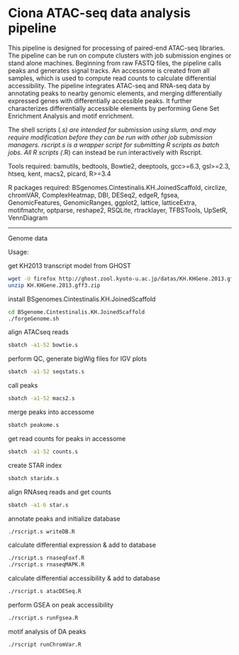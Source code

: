 # Ciona ATAC-seq data analysis pipeline
This pipeline is designed for processing of paired-end ATAC-seq libraries.
The pipeline can be run on compute clusters with job submission engines or stand alone machines. Beginning from raw FASTQ files, the pipeline calls peaks and generates signal tracks. An accessome is created from all samples, which is used to compute read counts to calculate differential accessibility. The pipeline integrates ATAC-seq and RNA-seq data by annotating peaks to nearby genomic elements, and merging differentially expressed genes with differentially accessible peaks. It further characterizes differentially accessible elements by performing Gene Set Enrichment Analysis and motif enrichment.

The shell scripts (*.s) are intended for submission using slurm, and may require modification before they can be run with other job submission managers.
rscript.s is a wrapper script for submitting R scripts as batch jobs. All R scripts (*.R) can instead be run interactively with Rscript.

Tools required: bamutils, bedtools, Bowtie2, deeptools, gcc>=6.3, gsl>=2.3, htseq, kent, macs2, picard, R>=3.4 

R packages required:  BSgenomes.Cintestinalis.KH.JoinedScaffold, circlize, chromVAR, ComplexHeatmap, DBI, DESeq2, edgeR, fgsea, GenomicFeatures, GenomicRanges, ggplot2, lattice, latticeExtra, motifmatchr, optparse, reshape2, RSQLite, rtracklayer, TFBSTools, UpSetR, VennDiagram

----------------------------
Genome data

Usage:

get KH2013 transcript model from GHOST
```bash
wget -U firefox http://ghost.zool.kyoto-u.ac.jp/datas/KH.KHGene.2013.gff3.zip
unzip KH.KHGene.2013.gff3.zip
```

install BSgenomes.Cintestinalis.KH.JoinedScaffold
```bash
cd BSgenome.Cintestinalis.KH.JoinedScaffold
./forgeGenome.sh
```
align ATACseq reads
```bash
sbatch -a1-52 bowtie.s
```
perform QC, generate bigWig files for IGV plots
```bash
sbatch -a1-52 seqstats.s
```
call peaks
```bash
sbatch -a1-52 macs2.s
```
merge peaks into accessome
```bash
sbatch peakome.s
```
get read counts for peaks in accessome
```bash
sbatch -a1-52 counts.s
```
create STAR index
```bash
sbatch staridx.s
```
align RNAseq reads and get counts
```bash
sbatch -a1-6 star.s
```
annotate peaks and initialize database
```bash
./rscript.s writeDB.R
```
calculate differential expression & add to database
```bash
./rscript.s rnaseqFoxf.R
./rscript.s rnaseqMAPK.R
```
calculate differential accessibility & add to database
```bash
./rscript.s atacDESeq.R
```
perform GSEA on peak accessibility
```bash
./rscript.s runFgsea.R
```
motif analysis of DA peaks
```bash
./rscript runChromVar.R
```
